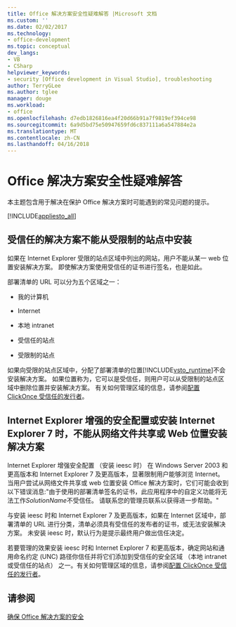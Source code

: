 ```yaml
---
title: Office 解决方案安全性疑难解答 |Microsoft 文档
ms.custom: ''
ms.date: 02/02/2017
ms.technology:
- office-development
ms.topic: conceptual
dev_langs:
- VB
- CSharp
helpviewer_keywords:
- security [Office development in Visual Studio], troubleshooting
author: TerryGLee
ms.author: tglee
manager: douge
ms.workload:
- office
ms.openlocfilehash: d7edb1826816ea4f20d66b91a7f9819ef394ce98
ms.sourcegitcommit: 6a9d5bd75e50947659fd6c837111a6a547884e2a
ms.translationtype: MT
ms.contentlocale: zh-CN
ms.lasthandoff: 04/16/2018
---
```

# <a name="troubleshooting-office-solution-security"></a>Office 解决方案安全性疑难解答
  本主题包含用于解决在保护 Office 解决方案时可能遇到的常见问题的提示。  
  
 [!INCLUDE[appliesto_all](../vsto/includes/appliesto-all-md.md)]  
  
## <a name="trusted-solutions-cannot-be-installed-from-restricted-sites"></a>受信任的解决方案不能从受限制的站点中安装  
 如果在 Internet Explorer 受限的站点区域中列出的网站，用户不能从某一 web 位置安装解决方案。 即使解决方案使用受信任的证书进行签名，也是如此。  
  
 部署清单的 URL 可以分为五个区域之一：  
  
-   我的计算机  
  
-   Internet  
  
-   本地 intranet  
  
-   受信任的站点  
  
-   受限制的站点  
  
 如果向受限的站点区域中，分配了部署清单的位置[!INCLUDE[vsto_runtime](../vsto/includes/vsto-runtime-md.md)]不会安装解决方案。 如果位置称为，它可以是受信任，则用户可以从受限制的站点区域中删除位置并安装解决方案。 有关如何管理区域的信息，请参阅[配置 ClickOnce 受信任的发行者](http://go.microsoft.com/fwlink/?LinkId=94774)。  
  
## <a name="solutions-cannot-be-installed-from-network-file-shares-or-web-locations-when-internet-explorer-enhanced-security-configuration-or-internet-explorer-7-is-installed"></a>Internet Explorer 增强的安全配置或安装 Internet Explorer 7 时，不能从网络文件共享或 Web 位置安装解决方案  
 Internet Explorer 增强安全配置 （安装 ieesc 时） 在 Windows Server 2003 和更高版本和 Internet Explorer 7 及更高版本，显著限制用户能够浏览 Internet。 当用户尝试从网络文件共享或 web 位置安装 Office 解决方案时，它们可能会收到以下错误消息:"由于使用的部署清单签名的证书，此应用程序中的自定义功能将无法工作*SolutionName*不受信任。 请联系您的管理员联系以获得进一步帮助。"  
  
 与安装 ieesc 时和 Internet Explorer 7 及更高版本，如果在 Internet 区域中，部署清单的 URL 进行分类，清单必须具有受信任的发布者的证书，或无法安装解决方案。 未安装 ieesc 时，默认行为是提示最终用户做出信任决定。  
  
 若要管理的效果安装 ieesc 时和 Internet Explorer 7 和更高版本，确定网站和通用命名约定 (UNC) 路径你信任并将它们添加到受信任的安全区域 （本地 intranet 或受信任的站点） 之一。有关如何管理区域的信息，请参阅[配置 ClickOnce 受信任的发行者](http://go.microsoft.com/fwlink/?LinkId=94774)。  
  
## <a name="see-also"></a>请参阅  
 [确保 Office 解决方案的安全](../vsto/securing-office-solutions.md)  
  
  